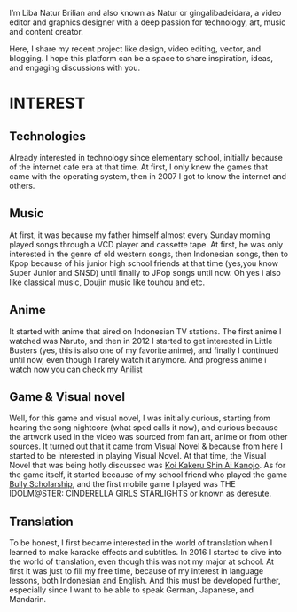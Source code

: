 I’m Liba Natur Brilian and also known as Natur or gingalibadeidara, a video editor and graphics designer with a deep passion for technology, art, music and content creator.

Here, I share my recent project like design, video editing, vector, and blogging. I hope this platform can be a space to share inspiration, ideas, and engaging discussions with you.

# INTEREST

## Technologies ##
Already interested in technology since elementary school, initially because of the internet cafe era at that time. At first, I only knew the games that came with the operating system, then in 2007 I got to know the internet and others.

## Music ##
At first, it was because my father himself almost every Sunday morning played songs through a VCD player and cassette tape. At first, he was only interested in the genre of old western songs, then Indonesian songs, then to Kpop because of his junior high school friends at that time (yes,you know Super Junior and SNSD) until finally to JPop songs until now. Oh yes i also like classical music, Doujin music like touhou and etc.

## Anime ##
It started with anime that aired on Indonesian TV stations. The first anime I watched was Naruto, and then in 2012 I started to get interested in Little Busters (yes, this is also one of my favorite anime), and finally I continued until now, even though I rarely watch it anymore. And progress anime i watch now you can check my [Anilist](https://anilist.co/user/naturbrilian/)

## Game & Visual novel ##
Well, for this game and visual novel, I was initially curious, starting from hearing the song nightcore (what sped calls it now), and curious because the artwork used in the video was sourced from fan art, anime or from other sources. It turned out that it came from Visual Novel & because from here I started to be interested in playing Visual Novel. At that time, the Visual Novel that was being hotly discussed was [Koi Kakeru Shin Ai Kanojo](https://store.steampowered.com/app/2242710/Koi_x_Shin_Ai_Kanojo/). As for the game itself, it started because of my school friend who played the game [Bully Scholarship](https://store.steampowered.com/app/12200/Bully_Scholarship_Edition/), and the first mobile game I played was THE IDOLM@STER: CINDERELLA GIRLS STARLIGHTS or known as deresute.

## Translation ##
To be honest, I first became interested in the world of translation when I learned to make karaoke effects and subtitles. In 2016 I started to dive into the world of translation, even though this was not my major at school. At first it was just to fill my free time, because of my interest in language lessons, both Indonesian and English. And this must be developed further, especially since I want to be able to speak German, Japanese, and Mandarin.

